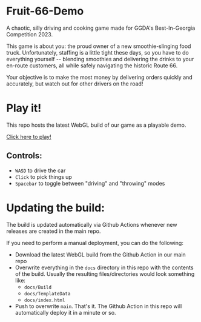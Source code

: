 # Fruit-66-Demo

A chaotic, silly driving and cooking game made for GGDA's Best-In-Georgia Competition 2023.

This game is about you: the proud owner of a new smoothie-slinging food truck.  Unfortunately, staffing is a little tight these days, so you have to do everything yourself -- blending smoothies and delivering the drinks to your en-route customers, all while safely navigating the historic Route 66.

Your objective is to make the most money by delivering orders quickly and accurately, but watch out for other drivers on the road!

# Play it!

This repo hosts the latest WebGL build of our game as a playable demo.

[Click here to play!](https://chew-crew-games.github.io/Fruit-66-Demo/)


## Controls:
- `WASD` to drive the car
- `Click` to pick things up
- `Spacebar` to toggle between "driving" and "throwing" modes

# Updating the build:
The build is updated automatically via Github Actions whenever new releases are created in the main repo.

If you need to perform a manual deployment, you can do the following:
- Download the latest WebGL build from the Github Action in our main repo
- Overwrite everything in the `docs` directory in this repo with the contents of the build.  Usually the resulting files/directories would look something like:
  - `docs/Build`
  - `docs/TemplateData`
  - `docs/index.html`
- Push to overwrite `main`.  That's it.  The Github Action in this repo will automatically deploy it in a minute or so.
